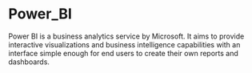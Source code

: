 # Power_BI

Power BI is a business analytics service by Microsoft. It aims to provide interactive visualizations and business intelligence capabilities with an interface simple enough for end users to create their own reports and dashboards.
